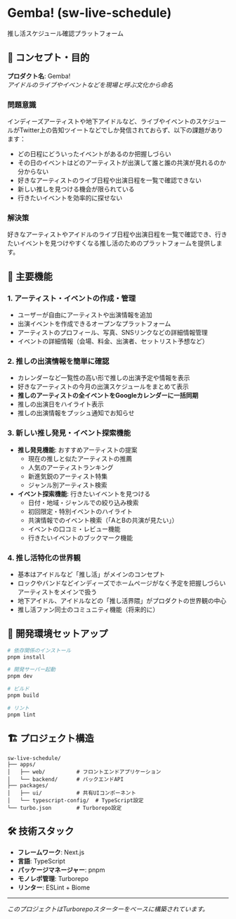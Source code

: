 # Gemba! (sw-live-schedule)

推し活スケジュール確認プラットフォーム

## 🎯 コンセプト・目的

**プロダクト名**: Gemba!  
*アイドルのライブやイベントなどを現場と呼ぶ文化から命名*

### 問題意識
インディーズアーティストや地下アイドルなど、ライブやイベントのスケジュールがTwitter上の告知ツイートなどでしか発信されておらず、以下の課題があります：

- どの日程にどういったイベントがあるのか把握しづらい
- その日のイベントはどのアーティストが出演して誰と誰の共演が見れるのか分からない
- 好きなアーティストのライブ日程や出演日程を一覧で確認できない
- 新しい推しを見つける機会が限られている
- 行きたいイベントを効率的に探せない

### 解決策
好きなアーティストやアイドルのライブ日程や出演日程を一覧で確認でき、行きたいイベントを見つけやすくなる推し活のためのプラットフォームを提供します。

## 🌟 主要機能

### 1. アーティスト・イベントの作成・管理
- ユーザーが自由にアーティストや出演情報を追加
- 出演イベントを作成できるオープンなプラットフォーム
- アーティストのプロフィール、写真、SNSリンクなどの詳細情報管理
- イベントの詳細情報（会場、料金、出演者、セットリスト予想など）

### 2. 推しの出演情報を簡単に確認
- カレンダーなど一覧性の高い形で推しの出演予定や情報を表示
- 好きなアーティストの今月の出演スケジュールをまとめて表示
- **推しのアーティストの全イベントをGoogleカレンダーに一括同期**
- 推しの出演日をハイライト表示
- 推しの出演情報をプッシュ通知でお知らせ

### 3. 新しい推し発見・イベント探索機能
- **推し発見機能**: おすすめアーティストの提案
  - 現在の推しと似たアーティストの推薦
  - 人気のアーティストランキング
  - 新進気鋭のアーティスト特集
  - ジャンル別アーティスト検索
- **イベント探索機能**: 行きたいイベントを見つける
  - 日付・地域・ジャンルでの絞り込み検索
  - 初回限定・特別イベントのハイライト
  - 共演情報でのイベント検索（「AとBの共演が見たい」）
  - イベントの口コミ・レビュー機能
  - 行きたいイベントのブックマーク機能

### 4. 推し活特化の世界観
- 基本はアイドルなど「推し活」がメインのコンセプト
- ロックやバンドなどインディーズでホームページがなく予定を把握しづらいアーティストをメインで扱う
- 地下アイドル、アイドルなどの「推し活界隈」がプロダクトの世界観の中心
- 推し活ファン同士のコミュニティ機能（将来的に）

## 🚀 開発環境セットアップ

```bash
# 依存関係のインストール
pnpm install

# 開発サーバー起動
pnpm dev

# ビルド
pnpm build

# リント
pnpm lint
```

## 🏗️ プロジェクト構造

```
sw-live-schedule/
├── apps/
│   ├── web/          # フロントエンドアプリケーション
│   └── backend/      # バックエンドAPI
├── packages/
│   ├── ui/           # 共有UIコンポーネント
│   └── typescript-config/  # TypeScript設定
└── turbo.json        # Turborepo設定
```

## 🛠️ 技術スタック

- **フレームワーク**: Next.js
- **言語**: TypeScript
- **パッケージマネージャー**: pnpm
- **モノレポ管理**: Turborepo
- **リンター**: ESLint + Biome

---

*このプロジェクトはTurborepoスターターをベースに構築されています。*
